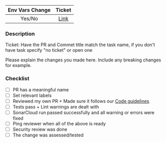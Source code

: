 | Env Vars Change |           Ticket           |
| :-------------: | :------------------------: |
|     Yes/No      | [Link](<ticket link here>) |

### Description

Ticket: Have the PR and Commet title match the task name, if you don't have task specify "no ticket" or open one

Please explain the changes you made here.
Include any breaking changes for example.

### Checklist

- [ ] PR has a meaningful name
- [ ] Set relevant labels
- [ ] Reviewed my own PR + Made sure it follows our [Code guidelines](https://github.com/jul-avo/tech-docs/blob/master/guidelines/code.md)
- [ ] Tests pass + Lint warnings are dealt with
- [ ] SonarCloud run passed successfully and all warning or errors were fixed
- [ ] Ping reviewer when all of the above is ready
- [ ] Security review was done
- [ ] The change was assessed/tested
